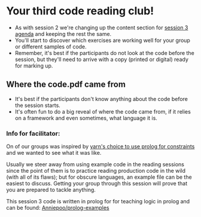# Your third code reading club!

* As with session 2 we're changing up the content section for [session 3 agenda](https://github.com/CodeReadingClubs/Resources/blob/trunk/StarterKit/Session3/agenda.md) and keeping the rest the same.
* You'll start to discover which exercises are working well for your group or different samples of code.
* Remember, it's best if the participants do not look at the code before the session, but they'll need to arrive with a copy (printed or digital) ready for marking up.

## Where the code.pdf came from

* It's best if the participants don't know anything about the code before the session starts.
* It's often fun to do a big reveal of where the code came from, if it relies on a framework and even sometimes, what language it is.

### Info for facilitator:

On of our groups was inspired by [yarn's choice to use prolog for constraints](https://yarnpkg.com/features/constraints) and we wanted to see what it was like.

Usually we steer away from using example code in the reading sessions since the point of them is to practice reading production code in the wild (with all of its flaws); but for obscure languages, an example file can be the easiest to discuss. Getting your group through this session will prove that you are prepared to tackle anything.

This session 3 code is written in prolog for for teaching logic in prolog and can be found: [Anniepoo/prolog-examples](https://github.com/Anniepoo/prolog-examples/blob/4ec2de552bf6f70843af94bf29ddcec1e70d064a/children.pl)
